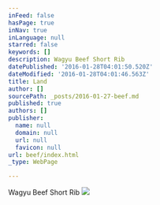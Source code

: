 ```yaml
---
inFeed: false
hasPage: true
inNav: true
inLanguage: null
starred: false
keywords: []
description: Wagyu Beef Short Rib
datePublished: '2016-01-28T04:01:50.520Z'
dateModified: '2016-01-28T04:01:46.563Z'
title: Land
author: []
sourcePath: _posts/2016-01-27-beef.md
published: true
authors: []
publisher:
  name: null
  domain: null
  url: null
  favicon: null
url: beef/index.html
_type: WebPage

---
```

Wagyu Beef Short Rib
![](https://the-grid-user-content.s3-us-west-2.amazonaws.com/87a850ea-a70d-4243-92cd-a8fefe983e4c.JPG)